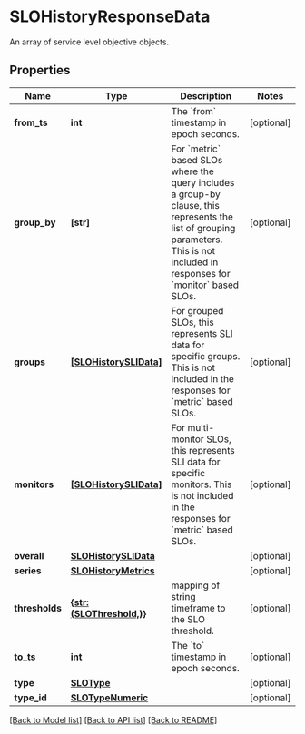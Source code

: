 # SLOHistoryResponseData

An array of service level objective objects.

## Properties
Name | Type | Description | Notes
------------ | ------------- | ------------- | -------------
**from_ts** | **int** | The &#x60;from&#x60; timestamp in epoch seconds. | [optional] 
**group_by** | **[str]** | For &#x60;metric&#x60; based SLOs where the query includes a group-by clause, this represents the list of grouping parameters.  This is not included in responses for &#x60;monitor&#x60; based SLOs. | [optional] 
**groups** | [**[SLOHistorySLIData]**](SLOHistorySLIData.md) | For grouped SLOs, this represents SLI data for specific groups.  This is not included in the responses for &#x60;metric&#x60; based SLOs. | [optional] 
**monitors** | [**[SLOHistorySLIData]**](SLOHistorySLIData.md) | For multi-monitor SLOs, this represents SLI data for specific monitors.  This is not included in the responses for &#x60;metric&#x60; based SLOs. | [optional] 
**overall** | [**SLOHistorySLIData**](SLOHistorySLIData.md) |  | [optional] 
**series** | [**SLOHistoryMetrics**](SLOHistoryMetrics.md) |  | [optional] 
**thresholds** | [**{str: (SLOThreshold,)}**](SLOThreshold.md) | mapping of string timeframe to the SLO threshold. | [optional] 
**to_ts** | **int** | The &#x60;to&#x60; timestamp in epoch seconds. | [optional] 
**type** | [**SLOType**](SLOType.md) |  | [optional] 
**type_id** | [**SLOTypeNumeric**](SLOTypeNumeric.md) |  | [optional] 

[[Back to Model list]](README.md#documentation-for-models) [[Back to API list]](README.md#documentation-for-api-endpoints) [[Back to README]](README.md)



